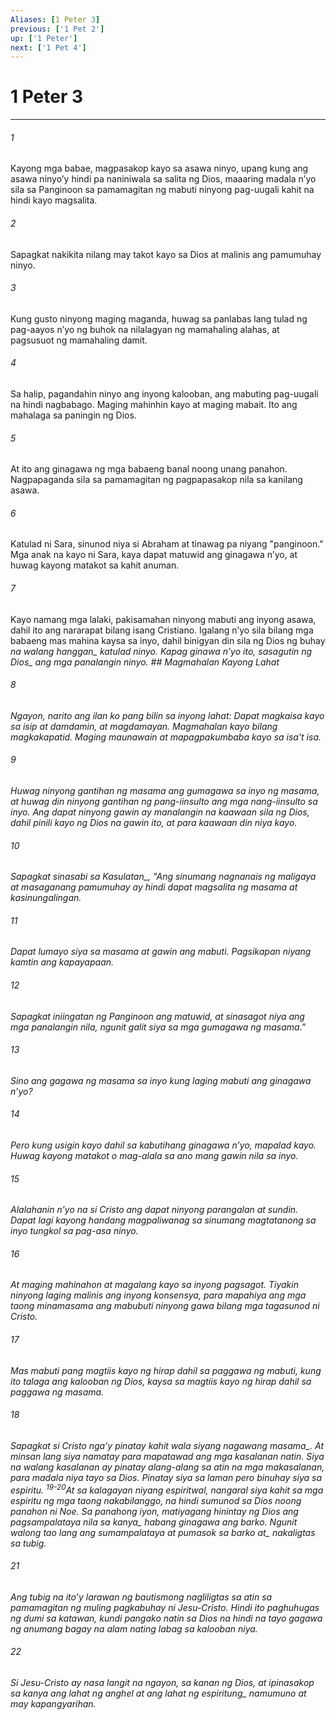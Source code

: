 ```yaml
---
Aliases: [1 Peter 3]
previous: ['1 Pet 2']
up: ['1 Peter']
next: ['1 Pet 4']
---
```

# 1 Peter 3

***






















###### 1 










Kayong mga babae, magpasakop kayo sa asawa ninyo, upang kung ang asawa ninyoʼy hindi pa naniniwala sa salita ng Dios, maaaring madala nʼyo sila sa Panginoon sa pamamagitan ng mabuti ninyong pag-uugali kahit na hindi kayo magsalita. 





















###### 2 










Sapagkat nakikita nilang may takot kayo sa Dios at malinis ang pamumuhay ninyo. 





















###### 3 










Kung gusto ninyong maging maganda, huwag sa panlabas lang tulad ng pag-aayos nʼyo ng buhok na nilalagyan ng mamahaling alahas, at pagsusuot ng mamahaling damit. 





















###### 4 










Sa halip, pagandahin ninyo ang inyong kalooban, ang mabuting pag-uugali na hindi nagbabago. Maging mahinhin kayo at maging mabait. Ito ang mahalaga sa paningin ng Dios. 





















###### 5 










At ito ang ginagawa ng mga babaeng banal noong unang panahon. Nagpapaganda sila sa pamamagitan ng pagpapasakop nila sa kanilang asawa. 





















###### 6 










Katulad ni Sara, sinunod niya si Abraham at tinawag pa niyang "panginoon." Mga anak na kayo ni Sara, kaya dapat matuwid ang ginagawa nʼyo, at huwag kayong matakot sa kahit anuman. 





















###### 7 










Kayo namang mga lalaki, pakisamahan ninyong mabuti ang inyong asawa, dahil ito ang nararapat bilang isang Cristiano. Igalang nʼyo sila bilang mga babaeng mas mahina kaysa sa inyo, dahil binigyan din sila ng Dios ng buhay <i class="trans-change">na walang hanggan_ katulad ninyo. Kapag ginawa nʼyo ito, sasagutin <i class="trans-change">ng Dios_ ang mga panalangin ninyo. ## Magmahalan Kayong Lahat 





















###### 8 










Ngayon, narito ang ilan ko pang bilin sa inyong lahat: Dapat magkaisa kayo sa isip at damdamin, at magdamayan. Magmahalan kayo bilang magkakapatid. Maging maunawain at mapagpakumbaba kayo sa isaʼt isa. 





















###### 9 










Huwag ninyong gantihan ng masama ang gumagawa sa inyo ng masama, at huwag din ninyong gantihan ng pang-iinsulto ang mga nang-iinsulto sa inyo. Ang dapat ninyong gawin ay manalangin na kaawaan sila ng Dios, dahil pinili kayo ng Dios na gawin ito, at para kaawaan din niya kayo. 





















###### 10 










Sapagkat <i class="trans-change">sinasabi sa Kasulatan_, "Ang sinumang nagnanais ng maligaya at masaganang pamumuhay ay hindi dapat magsalita ng masama at kasinungalingan. 





















###### 11 










Dapat lumayo siya sa masama at gawin ang mabuti. Pagsikapan niyang kamtin ang kapayapaan. 





















###### 12 










Sapagkat iniingatan ng Panginoon ang matuwid, at sinasagot niya ang mga panalangin nila, ngunit galit siya sa mga gumagawa ng masama." 





















###### 13 










Sino ang gagawa ng masama sa inyo kung laging mabuti ang ginagawa nʼyo? 





















###### 14 










Pero kung usigin kayo dahil sa kabutihang ginagawa nʼyo, mapalad kayo. Huwag kayong matakot o mag-alala sa ano mang gawin nila sa inyo. 





















###### 15 










Alalahanin nʼyo na si Cristo ang dapat ninyong parangalan at sundin. Dapat lagi kayong handang magpaliwanag sa sinumang magtatanong sa inyo tungkol sa pag-asa ninyo. 





















###### 16 










At maging mahinahon at magalang kayo sa inyong pagsagot. Tiyakin ninyong laging malinis ang inyong konsensya, para mapahiya ang mga taong minamasama ang mabubuti ninyong gawa bilang mga tagasunod ni Cristo. 





















###### 17 










Mas mabuti pang magtiis kayo ng hirap dahil sa paggawa ng mabuti, kung ito talaga ang kalooban ng Dios, kaysa sa magtiis kayo ng hirap dahil sa paggawa ng masama. 





















###### 18 










Sapagkat si Cristo ngaʼy pinatay <i class="trans-change">kahit wala siyang nagawang masama_. At minsan lang siya namatay para mapatawad ang mga kasalanan natin. Siya na walang kasalanan ay pinatay alang-alang sa atin na mga makasalanan, para madala niya tayo sa Dios. Pinatay siya sa laman pero binuhay siya sa espiritu. <sup class="versenum">19-20</sup>At sa kalagayan niyang espiritwal, nangaral siya kahit sa mga espiritu ng mga taong nakabilanggo, na hindi sumunod sa Dios noong panahon ni Noe. Sa panahong iyon, matiyagang hinintay ng Dios <i class="trans-change">ang pagsampalataya nila sa kanya_ habang ginagawa ang barko. Ngunit walong tao lang ang <i class="trans-change">sumampalataya at pumasok sa barko at_ nakaligtas sa tubig. 





















###### 21 










Ang tubig na itoʼy larawan ng bautismong nagliligtas sa atin sa pamamagitan ng muling pagkabuhay ni Jesu-Cristo. Hindi ito paghuhugas ng dumi sa katawan, kundi pangako natin sa Dios na hindi na tayo gagawa ng anumang bagay na alam nating labag sa kalooban niya. 





















###### 22 










Si Jesu-Cristo ay nasa langit na ngayon, sa kanan ng Dios, at ipinasakop sa kanya ang lahat ng anghel at ang lahat ng <i class="trans-change">espiritung_ namumuno at may kapangyarihan.
